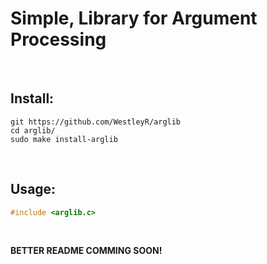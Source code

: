 # Simple, Library for Argument Processing

<br>

## Install:

```
git https://github.com/WestleyR/arglib
cd arglib/
sudo make install-arglib
```

<br>

## Usage:

```c
#include <arglib.c>
```


<br>

**BETTER README COMMING SOON!**

<br>


